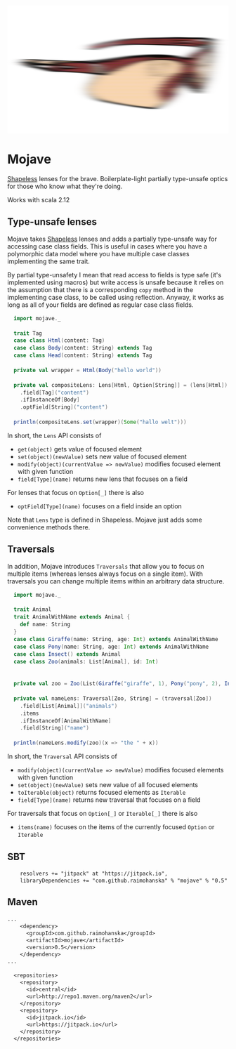 ![mojave](mojave.png)

# Mojave

[Shapeless](https://github.com/milessabin/shapeless) lenses for the brave. Boilerplate-light partially type-unsafe optics for those who know what they're doing.

Works with scala 2.12

## Type-unsafe lenses

Mojave takes [Shapeless](https://github.com/milessabin/shapeless) lenses and adds a partially type-unsafe way for accessing
case class fields. This is useful in cases where you have a polymorphic data model where you have multiple case classes
implementing the same trait.

By partial type-unsafety I mean that read access to fields is type safe (it's implemented using macros) but
write access is unsafe because it relies on the assumption that there is a corresponding `copy` method in the
implementing case class, to be called using reflection. Anyway, it works as long as all of your fields are 
defined as regular case class fields.

```scala
  import mojave._

  trait Tag
  case class Html(content: Tag)
  case class Body(content: String) extends Tag
  case class Head(content: String) extends Tag

  private val wrapper = Html(Body("hello world"))

  private val compositeLens: Lens[Html, Option[String]] = (lens[Html])
    .field[Tag]("content")
    .ifInstanceOf[Body]
    .optField[String]("content")

  println(compositeLens.set(wrapper)(Some("hallo welt")))
```

In short, the `Lens` API consists of

- `get(object)` gets value of focused element
- `set(object)(newValue)` sets new value of focused element
- `modify(object)(currentValue => newValue)` modifies focused element with given function
- `field[Type](name)` returns new lens that focuses on a field

For lenses that focus on `Option[_]` there is also

- `optField[Type](name)` focuses on a field inside an option

Note that `Lens` type is defined in Shapeless. Mojave just adds some convenience methods there.

## Traversals

In addition, Mojave introduces `Traversals` that allow you to focus on multiple items (whereas lenses always focus on a single item).
With traversals you can change multiple items within an arbitrary data structure.

```scala
  import mojave._

  trait Animal
  trait AnimalWithName extends Animal {
    def name: String
  }
  case class Giraffe(name: String, age: Int) extends AnimalWithName
  case class Pony(name: String, age: Int) extends AnimalWithName
  case class Insect() extends Animal
  case class Zoo(animals: List[Animal], id: Int)


  private val zoo = Zoo(List(Giraffe("giraffe", 1), Pony("pony", 2), Insect()), 0)

  private val nameLens: Traversal[Zoo, String] = (traversal[Zoo])
    .field[List[Animal]]("animals")
    .items
    .ifInstanceOf[AnimalWithName]
    .field[String]("name")

  println(nameLens.modify(zoo)(x => "the " + x))
```

In short, the `Traversal` API consists of

- `modify(object)(currentValue => newValue)` modifies focused elements with given function
- `set(object)(newValue)` sets new value of all focused elements
- `toIterable(object)` returns focused elements as `Iterable`
- `field[Type](name)` returns new traversal that focuses on a field

For traversals that focus on `Option[_]` or `Iterable[_]` there is also

- `items(name)` focuses on the items of the currently focused `Option` or `Iterable`

## SBT

```
    resolvers += "jitpack" at "https://jitpack.io",
    libraryDependencies += "com.github.raimohanska" % "mojave" % "0.5"
```

## Maven

```
...
    <dependency>
      <groupId>com.github.raimohanska</groupId>
      <artifactId>mojave</artifactId>
      <version>0.5</version>
    </dependency>
...

  <repositories>
    <repository>
      <id>central</id>
      <url>http://repo1.maven.org/maven2</url>
    </repository>
    <repository>
      <id>jitpack.io</id>
      <url>https://jitpack.io</url>
    </repository>
  </repositories>
```

